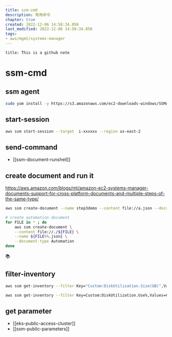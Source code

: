 ```yaml
---
title: ssm-cmd
description: 常用命令 
chapter: true
created: 2022-12-06 14:58:34.056
last_modified: 2022-12-06 14:58:34.056
tags: 
- aws/mgmt/systems-manager 
---
```

```ad-attention
title: This is a github note

```
# ssm-cmd

## ssm agent
```sh
sudo yum install -y https://s3.amazonaws.com/ec2-downloads-windows/SSMAgent/latest/linux_amd64/amazon-ssm-agent.rpm
```

## start-session
```sh
aws ssm start-session --target  i-xxxxxx --region us-east-2

```

## send-command
- [[ssm-document-runshell]]

## create document and run it
https://aws.amazon.com/blogs/mt/amazon-ec2-systems-manager-documents-support-for-cross-platform-documents-and-multiple-steps-of-the-same-type/

```sh
aws ssm create-document --name step3demo --content file://a.json --document-type Command
```

```sh
# create automation document
for FILE in * ; do
    aws ssm create-document \
    --content file://./${FILE} \
    --name ${FILE%%.json} \
    --document-type Automation
done

```

📚
## filter-inventory
```sh
aws ssm get-inventory --filter Key="Custom:DiskUtilization.Size(GB)",Values=100,Type=Equal

aws ssm get-inventory --filter Key=Custom:DiskUtilization.Use%,Values=60,Type=GreaterThan

```


## get parameter
- [[eks-public-access-cluster]]
- [[ssm-public-parameters]]
